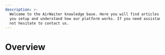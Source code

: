 ```yaml
---
description: >-
  Welcome to the AirWaiter knowledge base. Here you will find articles to help
  you setup and understand how our platform works. If you need assistance, do
  not hesitate to contact us.
---
```


# Overview

